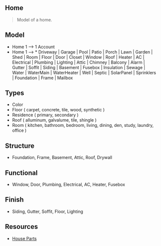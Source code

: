 Home
----
>Model of a home.

Model
-----
* Home 1 --> 1 Account
* Home 1 --> * Driveway | Garage | Pool | Patio | Porch | Lawn | Garden | Shed | Room | Floor | Door | Closet |
               Window | Roof | Heater | AC | Electrical | Plumbing | Lighting | Attic | Chimney | Balcony | Alarm |
               Gutter | Soffit | Siding | Basement | Fusebox | Insulation | Sewage | Water | WaterMain | WaterHeater |
               Well | Septic | SolarPanel | Sprinklers | Foundation | Frame | Mailbox

Types
-----
* Color
* Floor ( carpet, concrete, tile, wood, synthetic )
* Residence ( primary, secondary )
* Roof ( alluminum, galvalume, tile, shingle )
* Room ( kitchen, bathroom, bedroom, living, dining, den, study, laundry, office )

Structure
---------
* Foundation, Frame, Basement, Attic, Roof, Drywall

Functional
----------
* Window, Door, Plumbing, Electrical, AC, Heater, Fusebox

Finish
------
* Siding, Gutter, Soffit, Floor, Lighting

Resources
---------
* [House Parts](https://www.hippo.com/learn-center/parts-of-a-house)